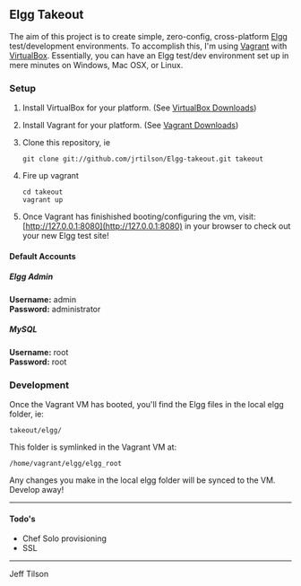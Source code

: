 ## Elgg Takeout

The aim of this project is to create simple, zero-config, cross-platform [Elgg](http://elgg.org) test/development environments. To accomplish this, I'm using [Vagrant](vagrantup.com) with [VirtualBox](virtualbox.org). Essentially, you can have an Elgg test/dev environment set up in mere minutes on Windows, Mac OSX, or Linux. 

### Setup

1. Install VirtualBox for your platform. (See [VirtualBox Downloads](https://www.virtualbox.org/wiki/Downloads))

2. Install Vagrant for your platform. (See [Vagrant Downloads](http://downloads.vagrantup.com/))

3. Clone this repository, ie

	`git clone git://github.com/jrtilson/Elgg-takeout.git takeout`

4. Fire up vagrant

	`cd takeout`    
	`vagrant up`  

5. Once Vagrant has finishished booting/configuring the vm, visit: [http://127.0.0.1:8080](http://127.0.0.1:8080) in your browser to check out your new Elgg test site!


#### Default Accounts 

##### Elgg Admin

**Username:**	admin  
**Password:**	administrator

##### MySQL

**Username:**	root  
**Password:**	root

### Development

Once the Vagrant VM has booted, you'll find the Elgg files in the local elgg folder, ie: 

	takeout/elgg/

This folder is symlinked in the Vagrant VM at: 

	/home/vagrant/elgg/elgg_root

Any changes you make in the local elgg folder will be synced to the VM. Develop away!

---

#### Todo's

- Chef Solo provisioning
- SSL

---
Jeff Tilson  